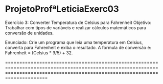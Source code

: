 # ProjetoProfªLeticiaExerc03

Exercício 3: Converter Temperatura de Celsius para Fahrenheit
Objetivo: Trabalhar com tipos de variáveis e realizar cálculos matemáticos para conversão de unidades.

Enunciado:
Crie um programa que leia uma temperatura em Celsius, converta para Fahrenheit e exiba o resultado. A fórmula de conversão é: Fahrenheit = (Celsius * 9/5) + 32.

=================================================================================================================================================================================
